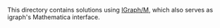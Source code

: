 This directory contains solutions using [IGraph/M](http://szhorvat.net/mathematica/IGraphM), which also serves as igraph's Mathematica interface.